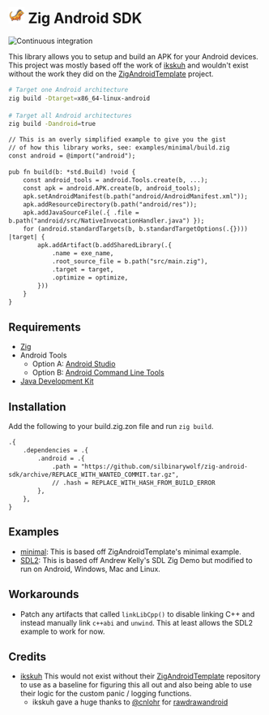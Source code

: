 # <img src="examples/minimal/android/res/mipmap/ic_launcher.png" width="32" height="32"> Zig Android SDK

![Continuous integration](https://github.com/silbinarywolf/zig-android-sdk/actions/workflows/ci.yml/badge.svg)

This library allows you to setup and build an APK for your Android devices. This project was mostly based off the work of [ikskuh](https://github.com/ikskuh) and wouldn't exist without the work they did on the [ZigAndroidTemplate](https://github.com/ikskuh/ZigAndroidTemplate) project.

```sh
# Target one Android architecture
zig build -Dtarget=x86_64-linux-android

# Target all Android architectures
zig build -Dandroid=true
```

```zig
// This is an overly simplified example to give you the gist
// of how this library works, see: examples/minimal/build.zig
const android = @import("android");

pub fn build(b: *std.Build) !void {
    const android_tools = android.Tools.create(b, ...);
    const apk = android.APK.create(b, android_tools);
    apk.setAndroidManifest(b.path("android/AndroidManifest.xml"));
    apk.addResourceDirectory(b.path("android/res"));
    apk.addJavaSourceFile(.{ .file = b.path("android/src/NativeInvocationHandler.java") });
    for (android.standardTargets(b, b.standardTargetOptions(.{}))) |target| {
        apk.addArtifact(b.addSharedLibrary(.{
            .name = exe_name,
            .root_source_file = b.path("src/main.zig"),
            .target = target,
            .optimize = optimize,
        }))
    }
}
```

## Requirements

* [Zig](https://ziglang.org/download)
* Android Tools
    * Option A: [Android Studio](https://developer.android.com/studio)
    * Option B: [Android Command Line Tools](https://developer.android.com/studio#command-line-tools-only)
* [Java Development Kit](https://www.oracle.com/au/java/technologies/downloads/)

## Installation

Add the following to your build.zig.zon file and run `zig build`.

```zig
.{
    .dependencies = .{
        .android = .{
            .path = "https://github.com/silbinarywolf/zig-android-sdk/archive/REPLACE_WITH_WANTED_COMMIT.tar.gz",
            // .hash = REPLACE_WITH_HASH_FROM_BUILD_ERROR
        },
    },
}
```

## Examples

* [minimal](examples/minimal): This is based off ZigAndroidTemplate's minimal example.
* [SDL2](examples/sdl2): This is based off Andrew Kelly's SDL Zig Demo but modified to run on Android, Windows, Mac and Linux.

## Workarounds

- Patch any artifacts that called `linkLibCpp()` to disable linking C++ and instead manually link `c++abi` and `unwind`. This at least allows the SDL2 example to work for now.

## Credits

- [ikskuh](https://github.com/ikskuh) This would not exist without their [ZigAndroidTemplate](https://github.com/ikskuh/ZigAndroidTemplate) repository to use as a baseline for figuring this all out and also being able to use their logic for the custom panic / logging functions.
    - ikskuh gave a huge thanks to [@cnlohr](https://github.com/cnlohr) for [rawdrawandroid](https://github.com/cnlohr/rawdrawandroid)
